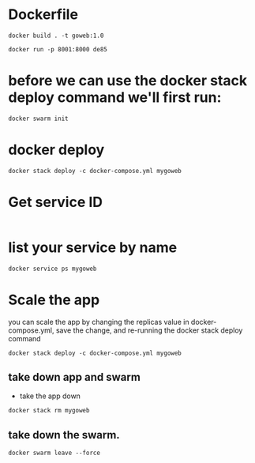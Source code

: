 # Dockerfile

```
docker build . -t goweb:1.0

docker run -p 8001:8000 de85
```

# before we can use the docker stack deploy command we'll first run:
```
docker swarm init
```

# docker deploy
```
docker stack deploy -c docker-compose.yml mygoweb
```

# Get service ID
```docker service ls
```
# list your service by name 
```
docker service ps mygoweb
```

# Scale the app
you can scale the app by changing the replicas value in docker-compose.yml, save the change, and re-running the docker stack deploy command
```
docker stack deploy -c docker-compose.yml mygoweb
```

## take down app and swarm
- take the app down 
```
docker stack rm mygoweb
```

## take down the swarm.
```
docker swarm leave --force
```



